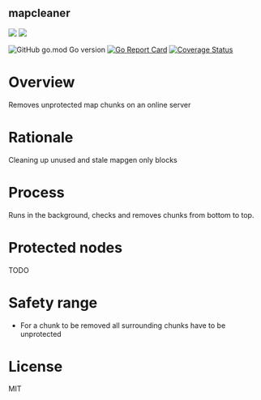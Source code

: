 mapcleaner
-----------------

![](https://github.com/BuckarooBanzay/mapcleaner/workflows/build/badge.svg)
![](https://github.com/BuckarooBanzay/mapcleaner/workflows/test/badge.svg)

![GitHub go.mod Go version](https://img.shields.io/github/go-mod/go-version/minetest-go/mapcleaner)
[![Go Report Card](https://goreportcard.com/badge/github.com/minetest-go/mapcleaner)](https://goreportcard.com/report/github.com/minetest-go/mapcleaner)
[![Coverage Status](https://coveralls.io/repos/github/minetest-go/v/badge.svg)](https://coveralls.io/github/minetest-go/mapcleaner)

# Overview

Removes unprotected map chunks on an online server

# Rationale

Cleaning up unused and stale mapgen only blocks

# Process

Runs in the background, checks and removes chunks from bottom to top.

# Protected nodes

TODO

# Safety range

* For a chunk to be removed all surrounding chunks have to be unprotected

# License

MIT
